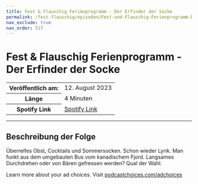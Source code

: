 ```yaml
---
title: Fest & Flauschig Ferienprogramm - Der Erfinder der Socke
permalink: /fest-flauschig/episoden/Fest-und-Flauschig-Ferienprogramm-Der-Erfinder-der-Socke
nav_exclude: true
nav_order: 517
---
```


# Fest & Flauschig Ferienprogramm - Der Erfinder der Socke
<table class="resp-table dcf-table dcf-table-responsive dcf-table-bordered dcf-table-striped dcf-w-100%">
                    <tbody>
                        <tr>
                            <th scope="row">Veröffentlich am:</th>
                            <td data-label="Veröffentlich am:">12. August 2023</td>
                        </tr>
                        <tr>
                            <th scope="row">Länge </th>
                            <td data-label="Länge ">4 Minuten</td>
                        </tr><tr>
                                <th scope="row">Spotify Link</th>
                                <td data-label="Spotify Link"><a href="https://open.spotify.com/episode/6fXdVDQt1yEVOTQ5DCcd03">Spotify Link</a></td>
                            </tr></tbody>
                </table>

***

## Beschreibung der Folge

<div>
<p>Überreifes Obst, Cocktails und Sommersocken. Schon wieder Lyrik. Man funkt aus dem umgebauten Bus vom kanadischem Fjord. Langsames Durchdrehen oder von Bären gefressen werden? Qual der Wahl.</p><p> </p><p>Learn more about your ad choices. Visit <a href="https://podcastchoices.com/adchoices" rel="nofollow">podcastchoices.com/adchoices</a></p>  
</div>

